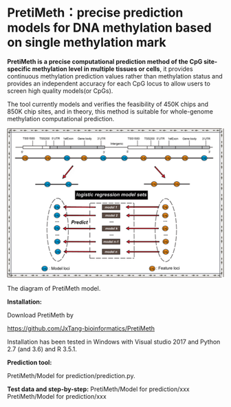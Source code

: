 # PretiMeth：precise prediction models for DNA methylation based on single methylation mark

**PretiMeth is a precise computational prediction method of the CpG site-specific methylation level in multiple tissues or cells**, it provides continuous methylation prediction values rather than methylation status and provides an independent accuracy for each CpG locus to allow users to screen high quality models(or CpGs).

The tool currently models and verifies the feasibility of 450K chips and 850K chip sites, and in theory, this method is suitable for whole-genome methylation computational prediction.

![image](https://github.com/JxTang-bioinformatics/PretiMeth/blob/master/images/web_picture0724_2.png)

The diagram of PretiMeth model.

**Installation:**

Download PretiMeth by

https://github.com/JxTang-bioinformatics/PretiMeth

Installation has been tested in Windows with Visual studio 2017 and Python 2.7 (and 3.6) and R 3.5.1.

**Prediction tool:**

PretiMeth/Model for prediction/prediction.py.

**Test data and step-by-step:**
PretiMeth/Model for prediction/xxx
PretiMeth/Model for prediction/xxx
